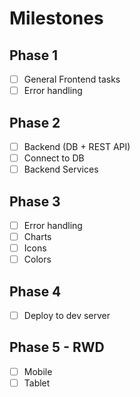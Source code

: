 # Milestones 

## Phase 1
- [ ] General Frontend tasks
- [ ] Error handling
## Phase 2
- [ ] Backend (DB + REST API)
- [ ] Connect to DB
- [ ] Backend Services
## Phase 3
- [ ] Error handling
- [ ] Charts
- [ ] Icons
- [ ] Colors
## Phase 4
- [ ] Deploy to dev server

## Phase 5 - RWD
- [ ] Mobile
- [ ] Tablet
